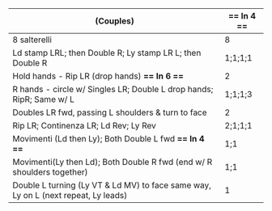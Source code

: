 |(Couples) | == In 4 == |
|----|-----|
|8 salterelli |8|
|Ld stamp LRL; then Double R; Ly stamp LR L; then Double R |1;1;1;1|
|Hold hands - Rip LR (drop hands) **== In 6 ==** |2|
|R hands - circle w/ Singles LR; Double L drop hands; RipR; Same w/ L |1;1;1;3|
|Doubles LR fwd, passing L shoulders & turn to face |2|
|Rip LR; Continenza LR; Ld Rev; Ly Rev |2;1;1;1|
|Movimenti (Ld then Ly); Both Double L fwd **== In 4 ==** |1;1|
|Movimenti(Ly then Ld); Both Double R fwd (end w/ R shoulders together) |1;1|
|Double L turning (Ly VT & Ld MV) to face same way, Ly on L (next repeat, Ly leads) |1|
